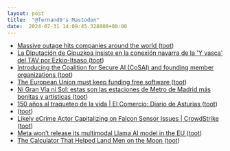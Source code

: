 ```yaml
---
layout: post
title:  "@fernand0's Mastodon"
date:  2024-07-31 14:09:45.328000+00:00
---
```

*  [Massive outage hits companies around the world  ](https://www.news.com.au/technology/online/massive-outage-hits-companies-around-the-world/news-story/e02375a976a08b45e72e64040fe14362) ([toot](https://mastodon.social/@fernand0/112881499197440676))
*  [La Diputación de Gipuzkoa insiste en la conexión navarra de la 'Y vasca' del TAV por Ezkio-Itsaso ](https://www.noticiasdegipuzkoa.eus/sociedad/2024/07/18/diputacion-gipuzkoa-insiste-conexion-navarra-8496698.htm) ([toot](https://mastodon.social/@fernand0/112881363907445903))
*  [Introducing the Coalition for Secure AI (CoSAI) and founding member organizations ](https://blog.google/technology/safety-security/google-coalition-for-secure-ai) ([toot](https://mastodon.social/@fernand0/112881104620706993))
*  [The European Union must keep funding free software ](https://matrix.org/blog/2024/07/17/ngi-open-letter) ([toot](https://mastodon.social/@fernand0/112880810615388466))
*  [Ni Gran Vía ni Sol: estas son las estaciones de Metro de Madrid más bonitas y artísticas ](https://www.elconfidencial.com/espana/madrid/2024-07-19/estaciones-metro-madrid-mas-bonitas-1qrt-1tna_3926995) ([toot](https://mastodon.social/@fernand0/112880606694400186))
*  [150 años al traqueteo de la vida \| El Comercio: Diario de Asturias ](https://www.elcomercio.es/gijon/estacion-norte-gijon-150-anos-20240719085704-nt.htm) ([toot](https://mastodon.social/@fernand0/112880414581049989))
*  [ ](https://mastodon.social/@pjorge) ([toot](https://mastodon.social/@fernand0/112880286147171724))
*  [Likely eCrime Actor Capitalizing on Falcon Sensor Issues \| CrowdStrike ](https://www.crowdstrike.com/blog/likely-ecrime-actor-capitalizing-on-falcon-sensor-issues) ([toot](https://mastodon.social/@fernand0/112880187153215161))
*  [Meta won’t release its multimodal Llama AI model in the EU ](https://www.theverge.com/2024/7/18/24201041/meta-multimodal-llama-ai-model-launch-eu-regulation) ([toot](https://mastodon.social/@fernand0/112879833042003633))
*  [The Calculator That Helped Land Men on the Moon ](https://spectrum.ieee.org/the-calculator-that-helped-land-men-on-the-moo) ([toot](https://mastodon.social/@fernand0/112879189626913312))
